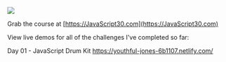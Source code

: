 ![](https://javascript30.com/images/JS3-social-share.png)

Grab the course at [https://JavaScript30.com](https://JavaScript30.com)

View live demos for all of the challenges I've completed so far:

Day 01 - JavaScript Drum Kit https://youthful-jones-6b1107.netlify.com/
